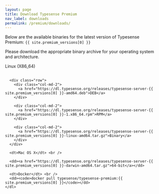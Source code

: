 ```yaml
---
layout: page
title: Download Typesense Premium
nav_label: downloads
permalink: /premium/downloads/
---
```


<div class="row no-gutters">
  <div id="doc-col" class="col-md-8">
    <p>Below are the available binaries for the latest version of Typesense Premium: <code>{{ site.premium_versions[0] }}</code></p>
    <p>Please download the appropriate binary archive for your operating system and architecture.</p>
    <dl id="release-downloads">
      <dt>Linux (X86_64)</dt> <br />

      <div class="row">
        <div class="col-md-2">
          <a href="https://dl.typesense.org/releases/typesense-server-{{ site.premium_versions[0] }}-amd64.deb">DEB</a>
        </div>

        <div class="col-md-2">
          <a href="https://dl.typesense.org/releases/typesense-server-{{ site.premium_versions[0] }}-1.x86_64.rpm">RPM</a>
        </div>

        <div class="col-md-2">
          <a href="https://dl.typesense.org/releases/typesense-server-{{ site.premium_versions[0] }}-linux-amd64.tar.gz">Binary</a>
        </div>
      </div>

      <dt>Mac OS X</dt> <br />

      <dd><a href="https://dl.typesense.org/releases/typesense-server-{{ site.premium_versions[0] }}-darwin-amd64.tar.gz">64-bit</a></dd>

      <dt>Docker</dt> <br />
      <dd><code>docker pull typesense/typesense-premium:{{ site.premium_versions[0] }}</code></dd>
    </dl>
  </div>
</div>